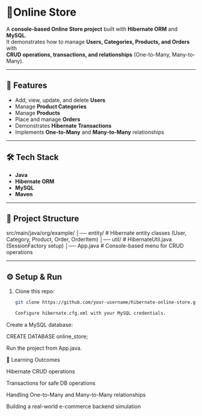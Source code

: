 # 🛒Online Store

A **console-based Online Store project** built with **Hibernate ORM** and **MySQL**.  
It demonstrates how to manage **Users, Categories, Products, and Orders** with  
**CRUD operations, transactions, and relationships** (One-to-Many, Many-to-Many).  

---

## 🚀 Features
- Add, view, update, and delete **Users**
- Manage **Product Categories**
- Manage **Products**
- Place and manage **Orders**
- Demonstrates **Hibernate Transactions**
- Implements **One-to-Many** and **Many-to-Many** relationships


---

## 🛠️ Tech Stack
- **Java**
- **Hibernate ORM**
- **MySQL**
- **Maven**

---

## 📂 Project Structure

src/main/java/org/example/
│── entity/ # Hibernate entity classes (User, Category, Product, Order, OrderItem)
│── util/ # HibernateUtil.java (SessionFactory setup)
│── App.java # Console-based menu for CRUD operations


---

## ⚙️ Setup & Run
1. Clone this repo:
   ```bash
   git clone https://github.com/your-username/hibernate-online-store.git

   Configure hibernate.cfg.xml with your MySQL credentials.

Create a MySQL database:

CREATE DATABASE online_store;


Run the project from App.java.


🎯 Learning Outcomes

Hibernate CRUD operations

Transactions for safe DB operations

Handling One-to-Many and Many-to-Many relationships

Building a real-world e-commerce backend simulation

